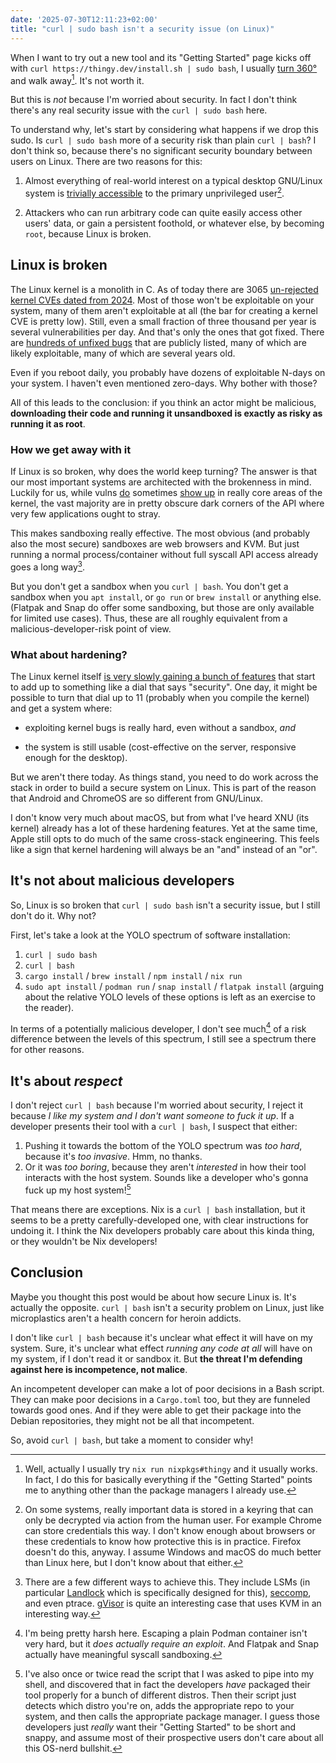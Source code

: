 ```yaml
---
date: '2025-07-30T12:11:23+02:00'
title: "curl | sudo bash isn't a security issue (on Linux)"
---
```


When I want to try out a new tool and its "Getting Started" page kicks off with
`curl https://thingy.dev/install.sh | sudo bash`, I usually [turn
360°](/assets/xbox_360.gif) and walk away[^nix]. It's not worth it.

But this is _not_ because I'm worried about security. In fact I don't think
there's any real security issue with the `curl | sudo bash` here.

To understand why, let's start by considering what happens if we drop this sudo.
Is `curl | sudo bash` more of a security risk than plain `curl | bash`? I don't
think so, because there's no significant security boundary between users on
Linux. There are two reasons for this:

1. Almost everything of real-world interest on a typical desktop GNU/Linux system is
[trivially accessible](https://xkcd.com/1200/) to the primary unprivileged
user[^keyring].

2. Attackers who can run arbitrary code can quite easily access other users'
data, or gain a persistent foothold, or whatever else, by becoming `root`,
because Linux is broken. 

## Linux is broken 

The Linux kernel is a monolith in C. As of today there are 3065 [un-rejected
kernel CVEs dated from
2024](https://git.kernel.org/pub/scm/linux/security/vulns.git/tree/cve/published/2024).
Most of those won't be exploitable on your system, many of them aren't
exploitable at all (the bar for creating a kernel CVE is pretty low). Still,
even a small fraction of three thousand per year is several
vulnerabilities per day. And that's only the ones that got fixed. There are
[hundreds of unfixed bugs](https://syzkaller.appspot.com/upstream) that are
publicly listed, many of which are likely exploitable, many of which are several
years old.

Even if you reboot daily, you probably have dozens of exploitable N-days on your
system. I haven't even mentioned zero-days. Why bother with those?

All of this leads to the conclusion: if you think an actor might be malicious,
**downloading their code and running it unsandboxed is exactly as risky as
running it as root**.

### How we get away with it

If Linux is so broken, why does the world keep turning? The answer is that our
most important systems are architected with the brokenness in mind. Luckily for
us, while vulns [do](https://dirtypipe.cm4all.com/) sometimes [show
up](https://en.wikipedia.org/wiki/Dirty_COW) in really core areas of the kernel,
the vast majority are in pretty obscure dark corners of the API where very few
applications ought to stray.

This makes sandboxing really effective. The most obvious (and probably also the
most secure) sandboxes are web browsers and KVM. But just running a normal
process/container without full syscall API access already goes a long
way[^process-sandboxing].

But you don't get a sandbox when you `curl | bash`. You don't get a sandbox when
you `apt install`, or `go run` or `brew install` or anything else. (Flatpak and
Snap do offer some sandboxing, but those are only available for limited
use cases). Thus, these are all roughly equivalent from a
malicious-developer-risk point of view.

### What about hardening?

The Linux kernel itself [is very slowly gaining a
bunch of features](https://docs.kernel.org/security/self-protection.html) that
start to add up to something like a dial that says "security". One day, it
might be possible to turn that dial up to 11 (probably when you compile the
kernel) and get a system where:

- exploiting kernel bugs is really hard, even without a sandbox, _and_

- the system is still usable (cost-effective on the server, responsive enough
for the desktop).

But we aren't there today. As things stand, you need to do work across the stack in order to build a secure system on Linux. This is part of the reason that Android and ChromeOS are so different from GNU/Linux. 

I don't know very much about macOS, but from what I've heard XNU (its kernel)
already has a lot of these hardening features. Yet at the same time, Apple still
opts to do much of the same cross-stack engineering. This feels like a sign that
kernel hardening will always be an "and" instead of an "or".

## It's not about malicious developers

So, Linux is so broken that `curl | sudo bash` isn't a security issue, but I
still don't do it. Why not? 

First, let's take a look at the YOLO spectrum of software installation:

1. `curl | sudo bash`
2. `curl | bash`
3. `cargo install` / `brew install` / `npm install` / `nix run`
4. `sudo apt install` / `podman run` / `snap install` /
`flatpak install` (arguing about the relative YOLO levels of these options
is left as an exercise to the reader).

In terms of a potentially malicious developer, I don't see
much[^spectrum-sandboxing] of a risk difference between the levels of this
spectrum, I still see a spectrum there for other reasons.

## It's about _respect_

I don't reject `curl | bash` because I'm worried about security, I reject it
because _I like my system and I don't want someone to fuck it up_. If a
developer presents their tool with a `curl | bash`, I suspect that either:

1. Pushing it towards the bottom of the YOLO spectrum was _too hard_, because
it's _too invasive_. Hmm, no thanks.
2. Or it was _too boring_, because they aren't _interested_ in how their tool
interacts with the host system. Sounds like a developer who's gonna fuck up
my host system![^bash-installer]

That means there are exceptions. Nix is a `curl | bash` installation, but it
seems to be a pretty carefully-developed one, with clear instructions for
undoing it. I think the Nix developers probably care about this kinda thing, or
they wouldn't be Nix developers! 

## Conclusion

Maybe you thought this post would be about how secure Linux is. It's actually
the opposite. `curl | bash` isn't a security problem on Linux, just like
microplastics aren't a health concern for heroin addicts.

I don't like `curl | bash` because it's unclear what effect it will have on my
system. Sure, it's unclear what effect _running any code at all_ will have on my
system, if I don't read it or sandbox it. But **the threat I'm defending against
here is incompetence, not malice**. 

An incompetent developer can make a lot of poor decisions in a Bash script. They
can make poor decisions in a `Cargo.toml` too, but they are funneled towards
good ones. And if they were able to get their package into the Debian
repositories, they might not be all that incompetent.

So, avoid `curl | bash`, but take a moment to consider why!

[^keyring]: On some systems, really important data is stored in a keyring that
can only be decrypted via action from the human user. For example Chrome can
store credentials this way. I don't know enough about browsers or these
credentials to know how protective this is in practice. Firefox doesn't do this,
anyway. I assume Windows and macOS do much better than Linux here, but I don't
know about that either.

[^nix]: Well, actually I usually try `nix run nixpkgs#thingy` and it usually
works. In fact, I do this for basically everything if the "Getting Started"
points me to anything other than the package managers I already use.

[^process-sandboxing]: There are a few different ways to achieve this. They
include LSMs (in particular
[Landlock](https://docs.kernel.org/security/landlock.html) which is specifically
designed for this),
[seccomp](https://www.kernel.org/doc/html/v5.0/userspace-api/seccomp_filter.html),
and even ptrace. [gVisor](https://gvisor.dev/) is quite an interesting case that
uses KVM in an interesting way.

[^spectrum-sandboxing]: I'm being pretty harsh here. Escaping a plain Podman
container isn't very hard, but it _does actually require an exploit_. And
Flatpak and Snap actually have meaningful syscall sandboxing.

[^bash-installer]: I've also once or twice read the script that I was asked to
pipe into my shell, and discovered that in fact the developers _have_ packaged
their tool properly for a bunch of different distros. Then their script just
detects which distro you're on, adds the appropriate repo to your system, and
then calls the appropriate package manager. I guess those developers just
_really_ want their "Getting Started" to be short and snappy, and assume most of
their prospective users don't care about all this OS-nerd bullshit.